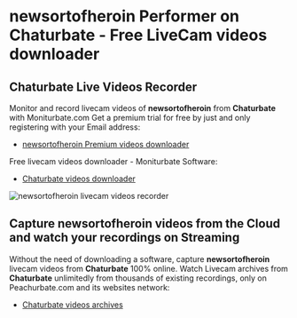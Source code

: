 # newsortofheroin Performer on Chaturbate - Free LiveCam videos downloader

## Chaturbate Live Videos Recorder

Monitor and record livecam videos of **newsortofheroin** from **Chaturbate** with Moniturbate.com
Get a premium trial for free by just and only registering with your Email address:
* [newsortofheroin Premium videos downloader](https://moniturbate.com/request-demo-licence-key.html)

Free livecam videos downloader - Moniturbate Software:
* [Chaturbate videos downloader](https://moniturbate.com/moniturbate-download-software.html)

![newsortofheroin livecam videos recorder](https://peachurnet.com/templates/moniturbate-software.png)


## Capture newsortofheroin videos from the Cloud and watch your recordings on Streaming

Without the need of downloading a software, capture **newsortofheroin** livecam videos from **Chaturbate** 100% online.
Watch Livecam archives from **Chaturbate** unlimitedly from thousands of existing recordings, only on Peachurbate.com and its websites network:
* [Chaturbate videos archives](https://peachurnet.com/)
